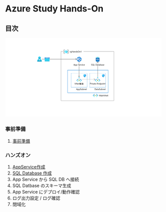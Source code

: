 # Azure Study Hands-On

## 目次

![完成状態](images/ex00-0000-completed.png)

### 事前準備

1. [事前準備](preparation01.md)

### ハンズオン

1. [AppService作成](exercise01.md)
1. [SQL Database 作成](exercise02.md)
1. App Service から SQL DB へ接続
1. SQL Datbase のスキーマ生成
1. App Service にデプロイ/動作確認
1. ログ出力設定 / ログ確認
1. 閉域化
